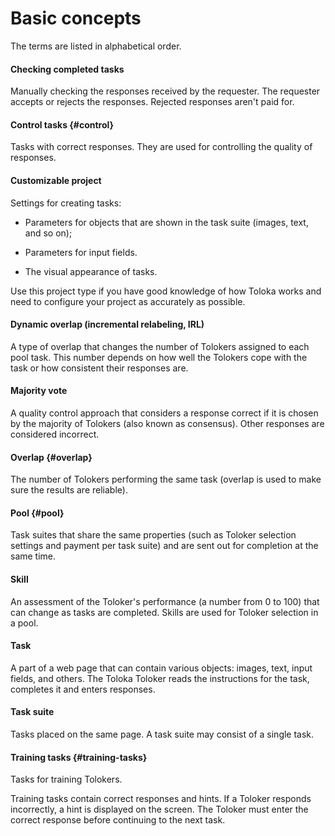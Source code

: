# Basic concepts

The terms are listed in alphabetical order.

#### Checking completed tasks

Manually checking the responses received by the requester. The requester accepts or rejects the responses. Rejected responses aren't paid for.

#### Control tasks {#control}

Tasks with correct responses. They are used for controlling the quality of responses.

#### Customizable project

Settings for creating tasks:

- Parameters for objects that are shown in the task suite (images, text, and so on);
    
- Parameters for input fields.
    
- The visual appearance of tasks.
    

Use this project type if you have good knowledge of how Toloka works and need to configure your project as accurately as possible.

#### Dynamic overlap (incremental relabeling, IRL)

A type of overlap that changes the number of Tolokers assigned to each pool task. This number depends on how well the Tolokers cope with the task or how consistent their responses are.

#### Majority vote

A quality control approach that considers a response correct if it is chosen by the majority of Tolokers (also known as consensus). Other responses are considered incorrect.

#### Overlap {#overlap}

The number of Tolokers performing the same task (overlap is used to make sure the results are reliable).

#### Pool {#pool}

Task suites that share the same properties (such as Toloker selection settings and payment per task suite) and are sent out for completion at the same time.

#### Skill

An assessment of the Toloker's performance (a number from 0 to 100) that can change as tasks are completed. Skills are used for Toloker selection in a pool.

#### Task

A part of a web page that can contain various objects: images, text, input fields, and others. The Toloka Toloker reads the instructions for the task, completes it and enters responses.

#### Task suite
Tasks placed on the same page. A task suite may consist of a single task.

#### Training tasks {#training-tasks}

Tasks for training Tolokers.

Training tasks contain correct responses and hints. If a Toloker responds incorrectly, a hint is displayed on the screen. The Toloker must enter the correct response before continuing to the next task.

